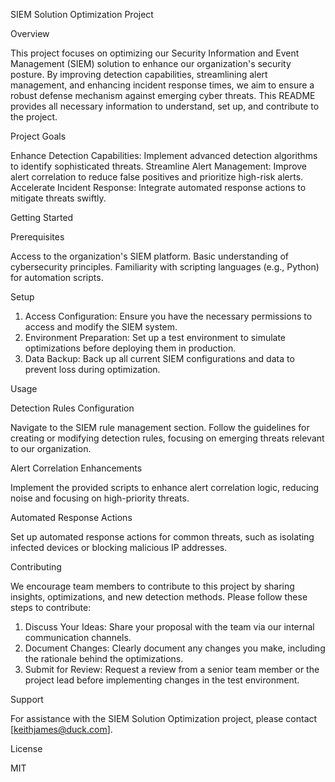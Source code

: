 SIEM Solution Optimization Project

Overview

This project focuses on optimizing our Security Information and Event Management (SIEM) solution to enhance our organization's security posture. By improving detection capabilities, streamlining alert management, and enhancing incident response times, we aim to ensure a robust defense mechanism against emerging cyber threats. This README provides all necessary information to understand, set up, and contribute to the project.

Project Goals

Enhance Detection Capabilities: Implement advanced detection algorithms to identify sophisticated threats.
Streamline Alert Management: Improve alert correlation to reduce false positives and prioritize high-risk alerts.
Accelerate Incident Response: Integrate automated response actions to mitigate threats swiftly.

Getting Started

Prerequisites

Access to the organization's SIEM platform.
Basic understanding of cybersecurity principles.
Familiarity with scripting languages (e.g., Python) for automation scripts.

Setup

1. Access Configuration: Ensure you have the necessary permissions to access and modify the SIEM system.
2. Environment Preparation: Set up a test environment to simulate optimizations before deploying them in production.
3. Data Backup: Back up all current SIEM configurations and data to prevent loss during optimization.

Usage

Detection Rules Configuration

Navigate to the SIEM rule management section.
Follow the guidelines for creating or modifying detection rules, focusing on emerging threats relevant to our organization.

Alert Correlation Enhancements

Implement the provided scripts to enhance alert correlation logic, reducing noise and focusing on high-priority threats.

Automated Response Actions

Set up automated response actions for common threats, such as isolating infected devices or blocking malicious IP addresses.

Contributing

We encourage team members to contribute to this project by sharing insights, optimizations, and new detection methods. Please follow these steps to contribute:

1. Discuss Your Ideas: Share your proposal with the team via our internal communication channels.
2. Document Changes: Clearly document any changes you make, including the rationale behind the optimizations.
3. Submit for Review: Request a review from a senior team member or the project lead before implementing changes in the test environment.

Support

For assistance with the SIEM Solution Optimization project, please contact [keithjames@duck.com].

License

MIT
